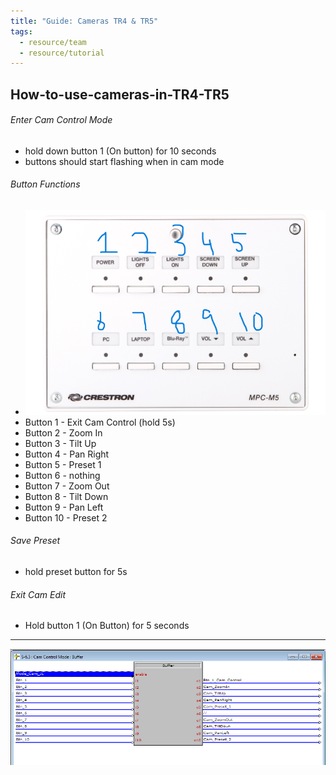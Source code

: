```yaml
---
title: "Guide: Cameras TR4 & TR5"
tags:
  - resource/team
  - resource/tutorial
---
```

## How-to-use-cameras-in-TR4-TR5

###### Enter Cam Control Mode
- hold down button 1 (On button) for 10 seconds
- buttons should start flashing when in cam mode


###### Button Functions
- ![](../../04-Archive/Attachments/Pasted%20image%2020240527142000.png)
- Button 1 - Exit Cam Control (hold 5s)
- Button 2 - Zoom In
- Button 3 - Tilt Up
- Button 4 - Pan Right
- Button 5 - Preset 1
- Button 6 - nothing
- Button 7 - Zoom Out
- Button 8 - Tilt Down
- Button 9 - Pan Left
- Button 10 - Preset 2

###### Save Preset
- hold preset button for 5s

###### Exit Cam Edit
- Hold button 1 (On Button) for 5 seconds


---

![](../../04-Archive/Attachments/Pasted%20image%2020240527141341.png)